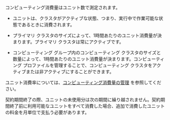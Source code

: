 コンピューティング消費量はユニット数で測定されます。

-   ユニットは、クラスタがアクティブな状態、つまり、実行中で作業可能な状態であるときに消費されます。


-   プライマリ クラスタのサイズによって、1時間あたりのユニット消費量が決まります。プライマリ クラスタは常にアクティブです。


-   コンピューティング グループ内のコンピューティング クラスタのサイズと数量によって、1時間あたりのユニット消費量が決まります。コンピューティング プロファイルを管理することで、コンピューティング クラスタをアクティブまたは非アクティブにすることができます。


ユニット消費率については、[コンピューティング消費量の管理](qty1682530889318.md) を参照してください。

契約期間終了の際、ユニットの未使用分は次の期間に繰り越されません。契約期間終了前に利用可能なユニットをすべて消費した場合、追加で消費したユニットの料金を月単位で支払う必要があります。

